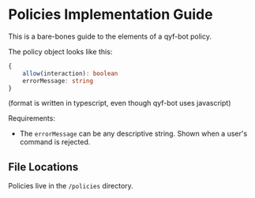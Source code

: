 # Policies Implementation Guide

This is a bare-bones guide to the elements of a qyf-bot policy.

The policy object looks like this:

```ts
{
    allow(interaction): boolean
    errorMessage: string
}
```

(format is written in typescript, even though qyf-bot uses javascript)

Requirements:

* The `errorMessage` can be any descriptive string. Shown when a user's command is rejected.

## File Locations

Policies live in the `/policies` directory.
